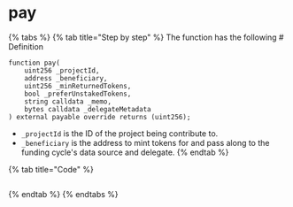 # pay

{% tabs %}
{% tab title="Step by step" %}
The function has the following # Definition

```solidity
function pay(
    uint256 _projectId,
    address _beneficiary,
    uint256 _minReturnedTokens,
    bool _preferUnstakedTokens,
    string calldata _memo,
    bytes calldata _delegateMetadata
) external payable override returns (uint256);
```

* `_projectId` is the ID of the project being contribute to.
* `_beneficiary` is the address to mint tokens for and pass along to the funding cycle's data source and delegate.
{% endtab %}

{% tab title="Code" %}
```solidity

```
{% endtab %}
{% endtabs %}




